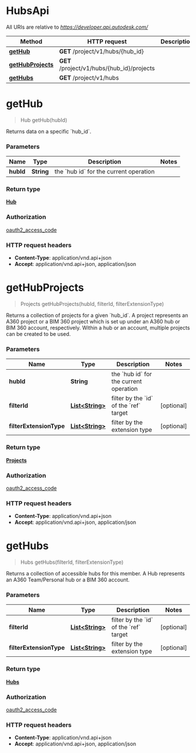 # HubsApi

All URIs are relative to *https://developer.api.autodesk.com/*

Method | HTTP request | Description
------------- | ------------- | -------------
[**getHub**](HubsApi.md#getHub) | **GET** /project/v1/hubs/{hub_id} | 
[**getHubProjects**](HubsApi.md#getHubProjects) | **GET** /project/v1/hubs/{hub_id}/projects | 
[**getHubs**](HubsApi.md#getHubs) | **GET** /project/v1/hubs | 


<a name="getHub"></a>
# **getHub**
> Hub getHub(hubId)



Returns data on a specific &#x60;hub_id&#x60;. 

### Parameters

Name | Type | Description  | Notes
------------- | ------------- | ------------- | -------------
 **hubId** | **String**| the &#x60;hub id&#x60; for the current operation |

### Return type

[**Hub**](Hub.md)

### Authorization

[oauth2_access_code](../README.md#authorizing-and-authenticating)

### HTTP request headers

 - **Content-Type**: application/vnd.api+json
 - **Accept**: application/vnd.api+json, application/json

<a name="getHubProjects"></a>
# **getHubProjects**
> Projects getHubProjects(hubId, filterId, filterExtensionType)



Returns a collection of projects for a given &#x60;hub_id&#x60;. A project represents an A360 project or a BIM 360 project which is set up under an A360 hub or BIM 360 account, respectively. Within a hub or an account, multiple projects can be created to be used. 

### Parameters

Name | Type | Description  | Notes
------------- | ------------- | ------------- | -------------
 **hubId** | **String**| the &#x60;hub id&#x60; for the current operation |
 **filterId** | [**List&lt;String&gt;**](String.md)| filter by the &#x60;id&#x60; of the &#x60;ref&#x60; target | [optional]
 **filterExtensionType** | [**List&lt;String&gt;**](String.md)| filter by the extension type | [optional]

### Return type

[**Projects**](Projects.md)

### Authorization

[oauth2_access_code](../README.md#authorizing-and-authenticating)

### HTTP request headers

 - **Content-Type**: application/vnd.api+json
 - **Accept**: application/vnd.api+json, application/json

<a name="getHubs"></a>
# **getHubs**
> Hubs getHubs(filterId, filterExtensionType)



Returns a collection of accessible hubs for this member. A Hub represents an A360 Team/Personal hub or a BIM 360 account. 

### Parameters

Name | Type | Description  | Notes
------------- | ------------- | ------------- | -------------
 **filterId** | [**List&lt;String&gt;**](String.md)| filter by the &#x60;id&#x60; of the &#x60;ref&#x60; target | [optional]
 **filterExtensionType** | [**List&lt;String&gt;**](String.md)| filter by the extension type | [optional]

### Return type

[**Hubs**](Hubs.md)

### Authorization

[oauth2_access_code](../README.md#authorizing-and-authenticating)

### HTTP request headers

 - **Content-Type**: application/vnd.api+json
 - **Accept**: application/vnd.api+json, application/json


